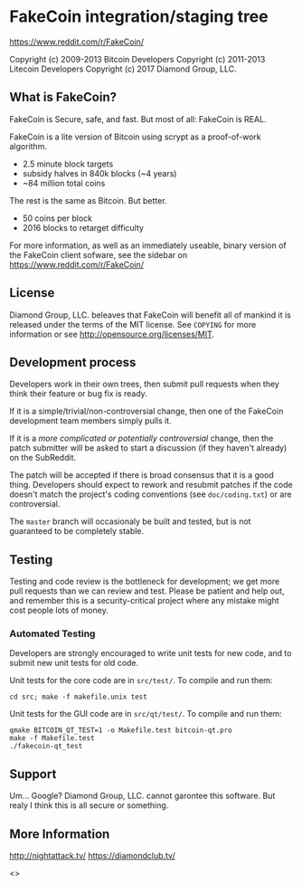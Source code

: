 FakeCoin integration/staging tree
================================

https://www.reddit.com/r/FakeCoin/

Copyright (c) 2009-2013 Bitcoin Developers
Copyright (c) 2011-2013 Litecoin Developers
Copyright (c) 2017 Diamond Group, LLC.

What is FakeCoin?
----------------
FakeCoin is Secure, safe, and fast.
But most of all: FakeCoin is REAL.

FakeCoin is a lite version of Bitcoin using scrypt as a proof-of-work algorithm.
 - 2.5 minute block targets
 - subsidy halves in 840k blocks (~4 years)
 - ~84 million total coins

The rest is the same as Bitcoin. But better.
 - 50 coins per block
 - 2016 blocks to retarget difficulty

For more information, as well as an immediately useable, binary version of
the FakeCoin client sofware, see the sidebar on https://www.reddit.com/r/FakeCoin/ 

License
-------

Diamond Group, LLC. beleaves that FakeCoin will benefit all of mankind it is released under the terms of the MIT license. See `COPYING` for more
information or see http://opensource.org/licenses/MIT.

Development process
-------------------

Developers work in their own trees, then submit pull requests when they think
their feature or bug fix is ready.

If it is a simple/trivial/non-controversial change, then one of the FakeCoin
development team members simply pulls it.

If it is a *more complicated or potentially controversial* change, then the patch
submitter will be asked to start a discussion (if they haven't already) on the SubReddit.

The patch will be accepted if there is broad consensus that it is a good thing.
Developers should expect to rework and resubmit patches if the code doesn't
match the project's coding conventions (see `doc/coding.txt`) or are
controversial.

The `master` branch will occasionaly be built and tested, but is not guaranteed to be
completely stable. 

Testing
-------

Testing and code review is the bottleneck for development; we get more pull
requests than we can review and test. Please be patient and help out, and
remember this is a security-critical project where any mistake might cost people
lots of money.

### Automated Testing

Developers are strongly encouraged to write unit tests for new code, and to
submit new unit tests for old code.

Unit tests for the core code are in `src/test/`. To compile and run them:

    cd src; make -f makefile.unix test

Unit tests for the GUI code are in `src/qt/test/`. To compile and run them:

    qmake BITCOIN_QT_TEST=1 -o Makefile.test bitcoin-qt.pro
    make -f Makefile.test
    ./fakecoin-qt_test

Support
-------
Um... Google? Diamond Group, LLC. cannot garontee this software. But realy I think this is all secure or something.

More Information
----------------
http://nightattack.tv/
https://diamondclub.tv/

<>


